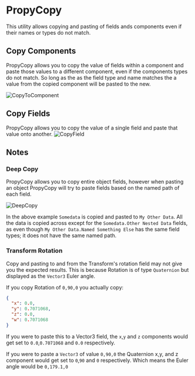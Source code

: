 # PropyCopy
This utility allows copying and pasting of fields ands components even if their names or types do not match.

## Copy Components
PropyCopy allows you to copy the value of fields within a component and paste those values to a different component, even if the components types do not match. So long as the as the field type and name matches the a value from the copied component will be pasted to the new.

![CopyToComponent](https://user-images.githubusercontent.com/85991229/153758195-252e27f8-67b0-46c9-b515-8f980a177663.gif)

## Copy Fields
PropyCopy allows you to copy the value of a single field and paste that value onto another.
![CopyField](https://user-images.githubusercontent.com/85991229/153758214-ea50d026-2cff-4dbd-93a2-8d00ab16760e.gif)


## Notes

### Deep Copy
PropyCopy allows you to copy entire object fields, however when pasting an object PropyCopy will try to paste fields based on the named path of each field.

![DeepCopy](https://user-images.githubusercontent.com/85991229/153758221-f3e6d5c7-3456-41fe-be77-b872a6bbe701.gif)

In the above example `Somedata` is copied and pasted to `My Other Data`. All the data is copied across except for the `Somedata.Other Nested Data` fields, as even though `My Other Data.Named Something Else` has the same field types; it does not have the same named path.   

### Transform Rotation
Copy and pasting to and from the Transform's rotation field may not give you the expected results. This is because Rotation is of type `Quaternion` but displayed as the `Vector3` Euler angle.

If you copy Rotation of `0,90,0` you actually copy:
```json
{
  "x": 0.0,
  "y": 0.7071068,
  "z": 0.0,
  "w": 0.7071068
}
```
If you were to paste this to a Vector3 field, the `x`,`y` and `z` components would get set to `0.0`,`0.7071068` and `0.0` respectively.

If you were to paste a `Vector3` of value `0,90,0` the Quaternion x,y, and z component would get set to `0`,`90` and `0` respectively. Which means the Euler angle would be `0,179.1,0` 

